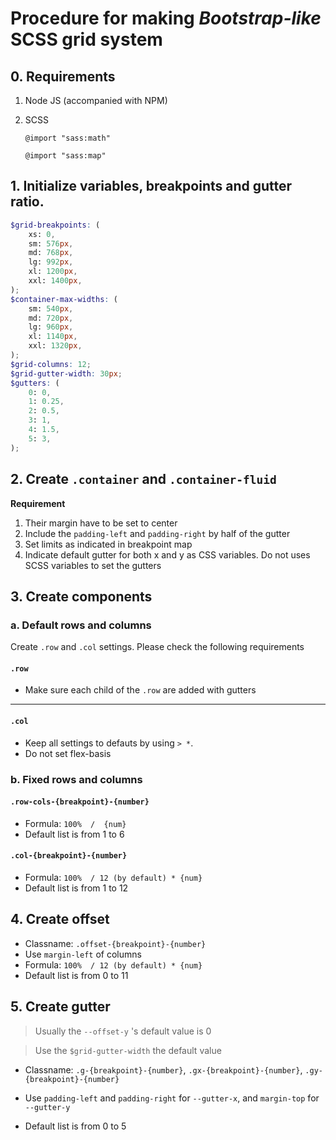 # Procedure for making *Bootstrap-like* SCSS grid system
## 0. Requirements
1.  Node JS (accompanied with NPM)
2.  SCSS

	`@import "sass:math"`
	
	`@import "sass:map"`

## 1. Initialize variables, breakpoints and gutter ratio.
```scss
$grid-breakpoints: (
    xs: 0,
    sm: 576px,
    md: 768px,
    lg: 992px,
    xl: 1200px,
    xxl: 1400px,
);
$container-max-widths: (
    sm: 540px,
    md: 720px,
    lg: 960px,
    xl: 1140px,
    xxl: 1320px,
);
$grid-columns: 12;
$grid-gutter-width: 30px;
$gutters: (
    0: 0,
    1: 0.25,
    2: 0.5,
    3: 1,
    4: 1.5,
    5: 3,
);
```

## 2. Create `.container` and `.container-fluid`
**Requirement**
1. Their margin have to be set to center
2. Include the `padding-left` and `padding-right` by half of the gutter
3. Set limits as indicated in breakpoint map
4. Indicate default gutter for both x and y as CSS variables. Do not uses SCSS variables to set the gutters

## 3. Create components
### a. Default rows and columns
Create `.row` and `.col` settings. Please check the following requirements
#### `.row`
- Make sure each child of the `.row` are added with gutters

------------
#### `.col`
- Keep all settings to defauts by using `> *`. 
- Do not set flex-basis

### b. Fixed rows and columns
#### `.row-cols-{breakpoint}-{number}`
- Formula: ```100%  /  {num}```
- Default list is from 1 to 6
#### `.col-{breakpoint}-{number}`
- Formula: ```100%  / 12 (by default) * {num}```
- Default list is from 1 to 12

## 4. Create offset
- Classname: ```.offset-{breakpoint}-{number}```
- Use `margin-left` of columns
- Formula: ```100%  / 12 (by default) * {num}```
- Default list is from 0 to 11

## 5. Create gutter

> Usually the `--offset-y` 's default value is 0

> Use the `$grid-gutter-width` the default value

- Classname: ```.g-{breakpoint}-{number}```, ```.gx-{breakpoint}-{number}```, ```.gy-{breakpoint}-{number}```

- Use `padding-left` and `padding-right` for `--gutter-x`, and `margin-top` for `--gutter-y`
- Default list is from 0 to 5
